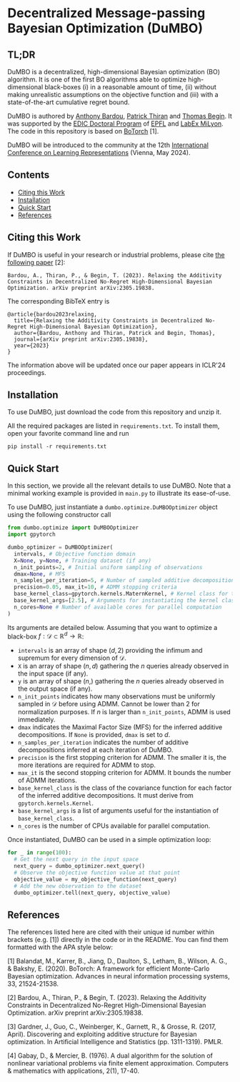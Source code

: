 # Decentralized Message-passing Bayesian Optimization (DuMBO)

## TL;DR

DuMBO is a decentralized, high-dimensional Bayesian optimization (BO) algorithm. It is one of the first BO algorithms able to optimize high-dimensional black-boxes (i) in a reasonable amount of time, (ii) without making unrealistic assumptions on the objective function and (iii) with a state-of-the-art cumulative regret bound.

DuMBO is authored by [Anthony Bardou](https://abardou.github.io), [Patrick Thiran](https://people.epfl.ch/patrick.thiran) and [Thomas Begin](https://perso.ens-lyon.fr/thomas.begin/). It was supported by the [EDIC Doctoral Program](https://www.epfl.ch/education/phd/edic-computer-and-communication-sciences/) of [EPFL](https://www.epfl.ch/en/) and [LabEx MiLyon](https://milyon.universite-lyon.fr/). The code in this repository is based on [BoTorch](https://botorch.org/) [1].

DuMBO will be introduced to the community at the 12th [International Conference on Learning Representations](https://iclr.cc) (Vienna, May 2024).

## Contents

* [Citing this Work](#citing-this-work)
* [Installation](#installation)
* [Quick Start](#quick-start)
* [References](#references)

## Citing this Work

If DuMBO is useful in your research or industrial problems, please cite [the following paper](https://arxiv.org/abs/2305.19838) [2]:

```
Bardou, A., Thiran, P., & Begin, T. (2023). Relaxing the Additivity Constraints in Decentralized No-Regret High-Dimensional Bayesian Optimization. arXiv preprint arXiv:2305.19838.
```

The corresponding BibTeX entry is

```
@article{bardou2023relaxing,
  title={Relaxing the Additivity Constraints in Decentralized No-Regret High-Dimensional Bayesian Optimization},
  author={Bardou, Anthony and Thiran, Patrick and Begin, Thomas},
  journal={arXiv preprint arXiv:2305.19838},
  year={2023}
}
```

The information above will be updated once our paper appears in ICLR'24 proceedings.

## Installation

To use DuMBO, just download the code from this repository and unzip it.

All the required packages are listed in `requirements.txt`. To install them, open your favorite command line and run
```
pip install -r requirements.txt
```

## Quick Start

In this section, we provide all the relevant details to use DuMBO. Note that a minimal working example is provided in `main.py` to illustrate its ease-of-use.

To use DuMBO, just instantiate a `dumbo.optimize.DuMBOOptimizer` object using the following constructor call

```python
from dumbo.optimize import DuMBOOptimizer
import gpytorch

dumbo_optimizer = DuMBOOptimizer(
  intervals, # Objective function domain
  X=None, y=None, # Training dataset (if any)
  n_init_points=2, # Initial uniform sampling of observations
  dmax=None, # MFS
  n_samples_per_iteration=5, # Number of sampled additive decompositions
  precision=0.05, max_it=10, # ADMM stopping criteria
  base_kernel_class=gpytorch.kernels.MaternKernel, # Kernel class for the factors
  base_kernel_args=[2.5], # Arguments for instantiating the kernel class
  n_cores=None # Number of available cores for parallel computation
)
```

Its arguments are detailed below. Assuming that you want to optimize a black-box $f : \mathcal{D} \subset \mathbb{R}^d \to \mathbb{R}$:

* `intervals` is an array of shape $(d,2)$ providing the infimum and supremum for every dimension of $\mathcal{D}$.
* `X` is an array of shape $(n,d)$ gathering the $n$ queries already observed in the input space (if any).
* `y` is an array of shape $(n,)$ gathering the $n$ queries already observed in the output space (if any).
* `n_init_points` indicates how many observations must be uniformly sampled in $\mathcal{D}$ before using ADMM. Cannot be lower than 2 for normalization purposes. If $n$ is larger than `n_init_points`, ADMM is used immediately.
* `dmax` indicates the Maximal Factor Size (MFS) for the inferred additive decompositions. If `None` is provided, `dmax` is set to $d$.
* `n_samples_per_iteration` indicates the number of additive decompositions inferred at each iteration of DuMBO.
* `precision` is the first stopping criterion for ADMM. The smaller it is, the more iterations are required for ADMM to stop.
* `max_it` is the second stopping criterion for ADMM. It bounds the number of ADMM iterations.
* `base_kernel_class` is the class of the covariance function for each factor of the inferred additive decompositions. It must derive from `gpytorch.kernels.Kernel`.
* `base_kernel_args` is a list of arguments useful for the instantiation of `base_kernel_class`.
* `n_cores` is the number of CPUs available for parallel computation.


Once instantiated, DuMBO can be used in a simple optimization loop:

```python
for _ in range(100):
  # Get the next query in the input space
  next_query = dumbo_optimizer.next_query()
  # Observe the objective function value at that point
  objective_value = my_objective_function(next_query)
  # Add the new observation to the dataset
  dumbo_optimizer.tell(next_query, objective_value)
```

## References

The references listed here are cited with their unique id number within brackets (e.g. [1]) directly in the code or in the README. You can find them formatted with the APA style below:

[1] Balandat, M., Karrer, B., Jiang, D., Daulton, S., Letham, B., Wilson, A. G., & Bakshy, E. (2020). BoTorch: A framework for efficient Monte-Carlo Bayesian optimization. Advances in neural information processing systems, 33, 21524-21538.

[2] Bardou, A., Thiran, P., & Begin, T. (2023). Relaxing the Additivity Constraints in Decentralized No-Regret High-Dimensional Bayesian Optimization. arXiv preprint arXiv:2305.19838.

[3] Gardner, J., Guo, C., Weinberger, K., Garnett, R., & Grosse, R. (2017, April). Discovering and exploiting additive structure for Bayesian optimization. In Artificial Intelligence and Statistics (pp. 1311-1319). PMLR.

[4] Gabay, D., & Mercier, B. (1976). A dual algorithm for the solution of nonlinear variational problems via finite element approximation. Computers & mathematics with applications, 2(1), 17-40.